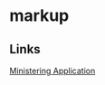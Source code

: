 # markup

## Links
[Ministering Application](projects/programming/ministering/Ministering-Application.md)
